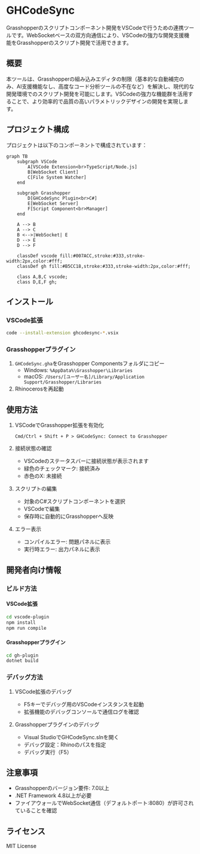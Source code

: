 # GHCodeSync

Grasshopperのスクリプトコンポーネント開発をVSCodeで行うための連携ツールです。WebSocketベースの双方向通信により、VSCodeの強力な開発支援機能をGrasshopperのスクリプト開発で活用できます。

## 概要

本ツールは、Grasshopperの組み込みエディタの制限（基本的な自動補完のみ、AI支援機能なし、高度なコード分析ツールの不在など）を解決し、現代的な開発環境でのスクリプト開発を可能にします。VSCodeの強力な機能群を活用することで、より効率的で品質の高いパラメトリックデザインの開発を実現します。

## プロジェクト構成

プロジェクトは以下のコンポーネントで構成されています：

```mermaid
graph TB
    subgraph VSCode
        A[VSCode Extension<br>TypeScript/Node.js]
        B[WebSocket Client]
        C[File System Watcher]
    end

    subgraph Grasshopper
        D[GHCodeSync Plugin<br>C#]
        E[WebSocket Server]
        F[Script Component<br>Manager]
    end

    A --> B
    A --> C
    B <-->|WebSocket| E
    D --> E
    D --> F

    classDef vscode fill:#007ACC,stroke:#333,stroke-width:2px,color:#fff;
    classDef gh fill:#B5CC18,stroke:#333,stroke-width:2px,color:#fff;

    class A,B,C vscode;
    class D,E,F gh;
```

## インストール

### VSCode拡張
```bash
code --install-extension ghcodesync-*.vsix
```

### Grasshopperプラグイン
1. `GHCodeSync.gha`をGrasshopper Componentsフォルダにコピー
   - Windows: `%AppData%\Grasshopper\Libraries`
   - macOS: `/Users/[ユーザー名]/Library/Application Support/Grasshopper/Libraries`
2. Rhinocerosを再起動

## 使用方法

1. VSCodeでGrasshopper拡張を有効化
   ```
   Cmd/Ctrl + Shift + P > GHCodeSync: Connect to Grasshopper
   ```

2. 接続状態の確認
   - VSCodeのステータスバーに接続状態が表示されます
   - 緑色のチェックマーク: 接続済み
   - 赤色のX: 未接続

3. スクリプトの編集
   - 対象のC#スクリプトコンポーネントを選択
   - VSCodeで編集
   - 保存時に自動的にGrasshopperへ反映

4. エラー表示
   - コンパイルエラー: 問題パネルに表示
   - 実行時エラー: 出力パネルに表示

## 開発者向け情報

### ビルド方法

#### VSCode拡張
```bash
cd vscode-plugin
npm install
npm run compile
```

#### Grasshopperプラグイン
```bash
cd gh-plugin
dotnet build
```

### デバッグ方法

1. VSCode拡張のデバッグ
   - F5キーでデバッグ用のVSCodeインスタンスを起動
   - 拡張機能のデバッグコンソールで通信ログを確認

2. Grasshopperプラグインのデバッグ
   - Visual StudioでGHCodeSync.slnを開く
   - デバッグ設定：Rhinoのパスを指定
   - デバッグ実行（F5）

## 注意事項

- Grasshopperのバージョン要件: 7.0以上
- .NET Framework 4.8以上が必要
- ファイアウォールでWebSocket通信（デフォルトポート:8080）が許可されていることを確認

## ライセンス

MIT License